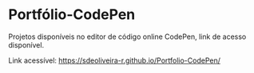 # Portfólio-CodePen
Projetos disponíveis no editor de código online CodePen, link de acesso disponível.

Link acessível: https://sdeoliveira-r.github.io/Portfolio-CodePen/
